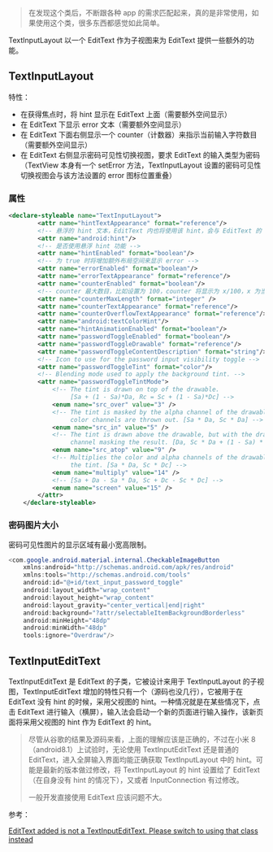 > 在发现这个类后，不断跟各种 app 的需求匹配起来，真的是非常使用，如果使用这个类，很多东西都感觉如此简单。

TextInputLayout 以一个 EditText 作为子视图来为 EditText 提供一些额外的功能。

## TextInputLayout

特性：

+ 在获得焦点时，将 hint 显示在 EditText 上面（需要额外空间显示）
+ 在 EditText 下显示 error 文本（需要额外空间显示）
+ 在 EditText 下面右侧显示一个 counter（计数器）来指示当前输入字符数目（需要额外空间显示）
+ 在 EditText 右侧显示密码可见性切换视图，要求 EditText 的输入类型为密码（TextView 本身有一个 setError 方法，TextInputLayout 设置的密码可见性切换视图会与该方法设置的 error 图标位置重叠）

### 属性

```xml
<declare-styleable name="TextInputLayout">
        <attr name="hintTextAppearance" format="reference"/>
        <!-- 悬浮的 hint 文本，EditText 内也将使用该 hint，会与 EditText 的 hint 属性重叠 -->
        <attr name="android:hint"/>
        <!-- 是否使用悬浮 hint 功能 -->
        <attr name="hintEnabled" format="boolean"/>
        <!-- 为 true 时将增加额外布局空间来显示 error -->
        <attr name="errorEnabled" format="boolean"/>
        <attr name="errorTextAppearance" format="reference"/>
        <attr name="counterEnabled" format="boolean"/>
        <!-- counter 最大数目，比如设置为 100，counter 将显示为 x/100，x 为当前数目，x 可以大于最大数目，但这时 counter 视图外观会有所变化 -->
        <attr name="counterMaxLength" format="integer" />
        <attr name="counterTextAppearance" format="reference"/>
        <attr name="counterOverflowTextAppearance" format="reference"/>
        <attr name="android:textColorHint"/>
        <attr name="hintAnimationEnabled" format="boolean"/>
        <attr name="passwordToggleEnabled" format="boolean"/>
        <attr name="passwordToggleDrawable" format="reference"/>
        <attr name="passwordToggleContentDescription" format="string"/>
        <!-- Icon to use for the password input visibility toggle -->
        <attr name="passwordToggleTint" format="color"/>
        <!-- Blending mode used to apply the background tint. -->
        <attr name="passwordToggleTintMode">
            <!-- The tint is drawn on top of the drawable.
                 [Sa + (1 - Sa)*Da, Rc = Sc + (1 - Sa)*Dc] -->
            <enum name="src_over" value="3" />
            <!-- The tint is masked by the alpha channel of the drawable. The drawable’s
                 color channels are thrown out. [Sa * Da, Sc * Da] -->
            <enum name="src_in" value="5" />
            <!-- The tint is drawn above the drawable, but with the drawable’s alpha
                 channel masking the result. [Da, Sc * Da + (1 - Sa) * Dc] -->
            <enum name="src_atop" value="9" />
            <!-- Multiplies the color and alpha channels of the drawable with those of
                 the tint. [Sa * Da, Sc * Dc] -->
            <enum name="multiply" value="14" />
            <!-- [Sa + Da - Sa * Da, Sc + Dc - Sc * Dc] -->
            <enum name="screen" value="15" />
        </attr>
    </declare-styleable>
```



### 密码图片大小

密码可见性图片的显示区域有最小宽高限制。

```java
<com.google.android.material.internal.CheckableImageButton
    xmlns:android="http://schemas.android.com/apk/res/android"
    xmlns:tools="http://schemas.android.com/tools"
    android:id="@+id/text_input_password_toggle"
    android:layout_width="wrap_content"
    android:layout_height="wrap_content"
    android:layout_gravity="center_vertical|end|right"
    android:background="?attr/selectableItemBackgroundBorderless"
    android:minHeight="48dp"
    android:minWidth="48dp"
    tools:ignore="Overdraw"/>
```

## TextInputEditText

TextInputEditText 是 EditText 的子类，它被设计来用于 TextInputLayout 的子视图，TextInputEditText 增加的特性只有一个（源码也没几行），它被用于在 EditText 没有 hint 的时候，采用父视图的 hint。一种情况就是在某些情况下，点击 EditText 进行输入（横屏），输入法会启动一个新的页面进行输入操作，该新页面将采用父视图的 hint 作为 EditText 的 hint。

> 尽管从谷歌的结果及源码来看，上面的理解应该是正确的，不过在小米 8（android8.1）上试验时，无论使用 TextInputEditText 还是普通的 EditText，进入全屏输入界面均能正确获取 TextInputLayout 中的 hint。可能是最新的版本做过修改，将 TextInputLayout 的 hint 设置给了 EditText（在自身没有 hint 的情况下），又或者 InputConnection 有过修改。
>
> 一般开发直接使用 EditText 应该问题不大。

参考：

[EditText added is not a TextInputEditText. Please switch to using that class instead](https://stackoverflow.com/questions/35775919/edittext-added-is-not-a-textinputedittext-please-switch-to-using-that-class-ins/36269036#36269036)

